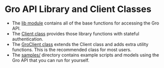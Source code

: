 # Gro API Library and Client Classes

* The [lib module](lib.py) contains all of the base functions for accessing the Gro API.
* The [Client class](__init__.py) provides those library functions with stateful authentication.
* The [GroClient class](gro_client.py) extends the Client class and adds extra utility functions. This is the recommended class for most users.
* The [samples/](samples/) directory contains example scripts and models using the Gro API that you can run for yourself.
